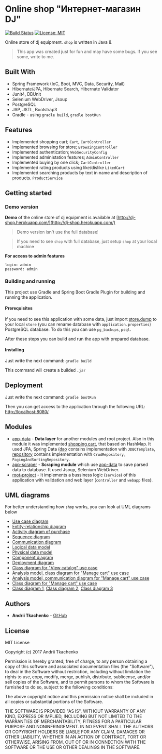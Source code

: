 # Online shop "Интернет-магазин DJ"
[![Build Status](https://travis-ci.org/tkaczenko/shop.svg?branch=master)](https://travis-ci.org/tkaczenko/shop)
[![License: MIT](https://img.shields.io/badge/License-MIT-yellow.svg)](/LICENSE.md)

Online store of dj equipment. `shop` is written in Java 8.
> This app was created just for fun and may have some bugs. If you see some, write to me.

## Built With
* Spring Framework (IoC, Boot, MVC, Data, Security, Mail)
* Hibernate/JPA, Hibernate Search, Hibernate Validator
* Junit4, DBUnit
* Selenium WebDriver, Jsoup
* PostgreSQL
* JSP, JSTL, Bootstrap3
* Gradle - using `gradle build`, `gradle bootRun`

## Features
* Implemented shopping cart; `Cart`, `CartController`
* Implemented browsing for store; `BrowsingController`
* Implemented authentication; `WebSecurityConfig`
* Implemented administation features; `AdminController`
* Implemented buying by one click; `CartController`
* Implemented rating products using like/dislike `LikedCart`
* Implemented searching products by text in name and description of products. `ProductService`

## Getting started

### Demo version

**Demo** of the online store of dj equipment is available at [http://dj-shop.herokuapp.com/](http://dj-shop.herokuapp.com/)

> Demo version isn't use the full database!

> If you need to see `shop` with full database, just setup `shop` at your local machine

**For access to admin features**

```
login: admin
password: admin
```
### Building and running
This project use Gradle and Spring Boot Gradle Plugin for building and running the application.

#### Prerequisites
If you need to see this application with some data, just import 
[store.dump](/src/main/resources/store.dump) to your local `store` 
(you can rename database with `application.properties`) PostgreSQL database.
To do this you can use `pg_backups`, `psql`.

After these steps you can build and run the app with prepared database.

#### Installing
Just write the next command: `gradle build`

This command will create a builded `.jar`

## Deployment
Just write the next command: `gradle bootRun`

Then you can get access to the application through the following URL:
[http://localhost:8080/](http://localhost:8080/)

## Modules 
* [app-data](/app-data) - **Data layer** for another modules and root project. Also in this module it was implemented [shopping cart](/app-data/src/main/java/io/github/tkaczenko/session/Cart.java), that based on HashMap. It used JPA, Spring Data ([dao](/app-data/src/main/java/io/github/tkaczenko/dao) contains implementation with `JDBCTemplate`, [repository](/app-data/src/main/java/io/github/tkaczenko/repository) contains implementation with `CrudRepository`, `PagingAndSortingRepository`.
* [app-scraper](/app-scraper) - **Scraping module** which use [app-data](/app-data) to save parsed data to database. It used Jsoup, Selenium WebDriver.
* [root-project](/src) - It implements a bussiness logic (`service`) of this application with validation and web layer (`controller` and `webapp` files).

## UML diagrams
For better understanding how `shop` works, you can look at UML diagrams below
* [Use case diagram](/docs/use-case-diagram.png)
* [Entity-relationship diagram](/docs/entity-relationship-model.png)
* [Activity diagram of purchase](/docs/activity-diagram-of-purchase.png)
* [Sequence diagram](/docs/sequence-diagram.png)
* [Communication diagram](/docs/communication-diagram.png)
* [Logical data model](/docs/logical-data-model.png)
* [Physical data model](/docs/physical-data-model.png)
* [Component diagram](/docs/component-diagram.png)
* [Deployment diagram](/docs/deployment-diagram.png)
* [Class diagram for "View catalog" use case](/docs/class-diagram-view-catalog.png)
* [Analysis model, class diagram for "Manage cart" use case](/docs/class-diagram-manage-cart.png)
* [Analysis model, communication diagram for "Manage cart" use case](/docs/analysis-model-communication-diagram-manage-cart.png)
* [Class diagram for "Manage cart" use case](/docs/class-diagram-manage-cart.png)
* [Class diagram 1](/docs/class-diagram-one.png), [Class diagram 2](/docs/class-diagram-two.png), [Class diagram 3](/docs/class-diagram-three.png)

## Authors
* **Andrii Tkachenko** - [GitHub](https://github.com/tkaczenko)

## License
MIT License

Copyright (c) 2017 Andrii Tkachenko

Permission is hereby granted, free of charge, to any person obtaining a copy of this software and associated documentation files (the "Software"), to deal in the Software without restriction, including without limitation the rights to use, copy, modify, merge, publish, distribute, sublicense, and/or sell copies of the Software, and to permit persons to whom the Software is furnished to do so, subject to the following conditions:

The above copyright notice and this permission notice shall be included in all copies or substantial portions of the Software.

THE SOFTWARE IS PROVIDED "AS IS", WITHOUT WARRANTY OF ANY KIND, EXPRESS OR IMPLIED, INCLUDING BUT NOT LIMITED TO THE WARRANTIES OF MERCHANTABILITY, FITNESS FOR A PARTICULAR PURPOSE AND NONINFRINGEMENT. IN NO EVENT SHALL THE AUTHORS OR COPYRIGHT HOLDERS BE LIABLE FOR ANY CLAIM, DAMAGES OR OTHER LIABILITY, WHETHER IN AN ACTION OF CONTRACT, TORT OR OTHERWISE, ARISING FROM, OUT OF OR IN CONNECTION WITH THE SOFTWARE OR THE USE OR OTHER DEALINGS IN THE SOFTWARE.
